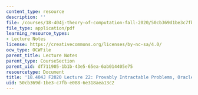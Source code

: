 ```yaml
---
content_type: resource
description: ''
file: /courses/18-404j-theory-of-computation-fall-2020/50cb369d1be3c7fbe0886e318aea13c2_MIT18_404f20_lec22.pdf
file_type: application/pdf
learning_resource_types:
- Lecture Notes
license: https://creativecommons.org/licenses/by-nc-sa/4.0/
ocw_type: OCWFile
parent_title: Lecture Notes
parent_type: CourseSection
parent_uid: df711905-1b1b-43e5-65ea-6ab014405e75
resourcetype: Document
title: '18.404J F2020 Lecture 22: Provably Intractable Problems, Oracles'
uid: 50cb369d-1be3-c7fb-e088-6e318aea13c2
---
```

